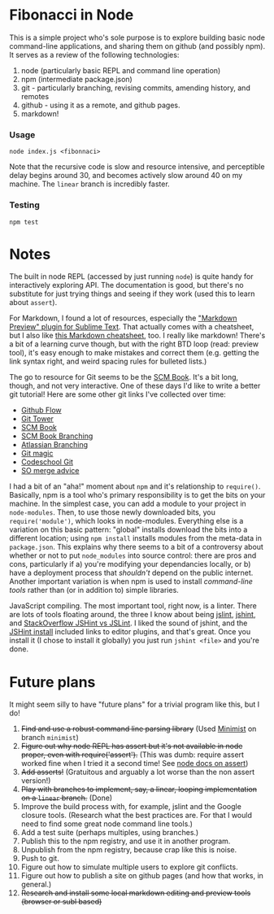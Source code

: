 Fibonacci in Node
===========================

This is a simple project who's sole purpose is to explore building basic node command-line applications, and sharing them on github (and possibly npm). It serves as a review of the following technologies:

1. node (particularly basic REPL and command line operation)
2. npm (intermediate package.json)
3. git - particularly branching, revising commits, amending history, and remotes
4. github - using it as a remote, and github pages.
5. markdown!
 
### Usage
```
node index.js <fibonnaci>
```

Note that the recursive code is slow and resource intensive, and perceptible delay begins around 30, and becomes actively slow around 40 on my machine. The `linear` branch is incredibly faster.

### Testing
```
npm test
```


Notes
===========================
The built in node REPL (accessed by just running `node`) is quite handy for interactively exploring API. The documentation is good, but there's no substitute for just trying things and seeing if they work (used this to learn about `assert`).

For Markdown, I found a lot of resources, especially the ["Markdown Preview" plugin for Sublime Text](https://github.com/revolunet/sublimetext-markdown-preview). That actually comes with a cheatsheet, but I also like [this Markdown cheatsheet](https://github.com/adam-p/markdown-here/wiki/Markdown-Cheatsheet), too. I really like markdown! There's a bit of a learning curve though, but with the right BTD loop (read: preview tool), it's easy enough to make mistakes and correct them (e.g. getting the link syntax right, and weird spacing rules for bulleted lists.)

The go to resource for Git seems to be the [SCM Book][]. It's a bit long, though, and not very interactive. One of these days I'd like to write a better git tutorial! Here are some other git links I've collected over time:

 - [Github Flow][]
 - [Git Tower][]
 - [SCM Book][]
 - [SCM Book Branching][]
 - [Atlassian Branching][]
 - [Git magic][]
 - [Codeschool Git][]
 - [SO merge advice][]

[Github Flow]: http://scottchacon.com/2011/08/31/github-flow.html
[Git Tower]: http://www.git-tower.com/
[SCM Book]: http://git-scm.com/book/en/Git-Basics-Undoing-Things
[SCM Book Branching]: http://www.git-scm.com/book/en/Git-Branching-Basic-Branching-and-Merging
[Atlassian Branching]: https://www.atlassian.com/git/tutorial/git-branches#!branch
[Git magic]: http://www-cs-students.stanford.edu/~blynn/gitmagic/ch04.html
[Codeschool Git]: https://www.codeschool.com/courses/git-real
[SO merge advice]: http://stackoverflow.com/questions/161813/how-do-i-fix-merge-conflicts-in-git

I had a bit of an "aha!" moment about `npm` and it's relationship to `require()`. Basically, npm is a tool who's primary responsibility is to get the bits on your machine. In the simplest case, you can add a module to your project in `node-modules`. Then, to use those newly downloaded bits, you `require('module')`, which looks in node-modules. Everything else is a variation on this basic pattern: "global" installs download the bits into a different location; using `npm install` installs modules from the meta-data in `package.json`. This explains why there seems to a bit of a controversy about whether or not to put `node_modules` into source control: there are pros and cons, particularly if a) you're modifying your dependancies locally, or b) have a deployment process that *shouldn't* depend on the public internet. Another important variation is when npm is used to install *command-line tools* rather than (or in addition to) simple libraries.

JavaScript compiling. The most important tool, right now, is a linter. There are lots of tools floating around, the three I know about being [jslint][JSHint], [jshint][JSHint], and [StackOverflow JSHint vs JSLint][]. I liked the sound of jshint, and the [JSHint install][] included links to editor plugins, and that's great. Once you install it (I chose to install it globally) you just run `jshint <file>` and you're done. 

[JSHint]: http://www.jshint.com/
[JSHint install]: http://www.jshint.com/install/
[JSLint]: http://jslint.com/
[StackOverflow JSHint vs JSLint]: http://stackoverflow.com/questions/6803305/should-i-use-jslint-or-jshint-javascript-validation/10763615#10763615
[Facebook Jest]: https://github.com/facebook/jest


Future plans
===========================

It might seem silly to have "future plans" for a trivial program like this, but I do!

1. ~~Find and use a robust command line parsing library~~ (Used [Minimist](https://www.npmjs.org/package/minimist) on branch `minimist`)
2. ~~Figure out why node REPL has assert but it's not available in node proper, even with require('assert').~~ (This was dumb: require assert worked fine when I tried it a second time! See [node docs on assert](http://nodejs.org/api/assert.html))
3. ~~Add asserts!~~ (Gratuitous and arguably a lot worse than the non assert version!)
4. ~~Play with branches to implement, say, a linear, looping implementation on a `linear` branch.~~ (Done)
5. Improve the build process with, for example, jslint and the Google closure tools. (Research what the best practices are. For that I would need to find some great node command line tools.)
6. Add a test suite (perhaps multiples, using branches.)
7. Publish this to the npm registry, and use it in another program.
8. Unpublish from the npm registry, because crap like this is noise.
9. Push to git.
10. Figure out how to simulate multiple users to explore git conflicts.
11. Figure out how to publish a site on github pages (and how that works, in general.)
12. ~~Research and install some local markdown editing and preview tools (browser or subl based)~~

